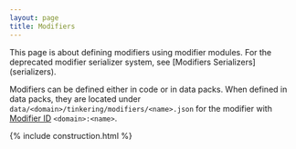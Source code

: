 ```yaml
---
layout: page
title: Modifiers
---
```

<div class="hatnote" markdown=1>
This page is about defining modifiers using modifier modules. For the deprecated modifier serializer system, see [Modifiers Serializers](serializers).
</div>

Modifiers can be defined either in code or in data packs. When defined in data packs, they are located under `data/<domain>/tinkering/modifiers/<name>.json` for the modifier with [Modifier ID](../basic-types#resource-location) `<domain>:<name>`.

{% include construction.html %}